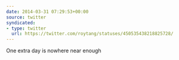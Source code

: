 ```yaml
---
date: 2014-03-31 07:29:53+00:00
source: twitter
syndicated:
- type: twitter
  url: https://twitter.com/roytang/statuses/450535438218825728/
---
```


One extra day is nowhere near enough